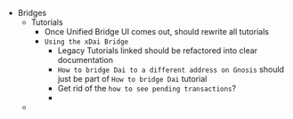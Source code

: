 

- Bridges
  - Tutorials
    - Once Unified Bridge UI comes out, should rewrite all tutorials
    - `Using the xDai Bridge` 
      - Legacy Tutorials linked should be refactored into clear documentation
      - `How to bridge Dai to a different address on Gnosis` should just be part of `How to bridge Dai` tutorial
      - Get rid of the `how to see pending transactions`?
      - 
  - 
